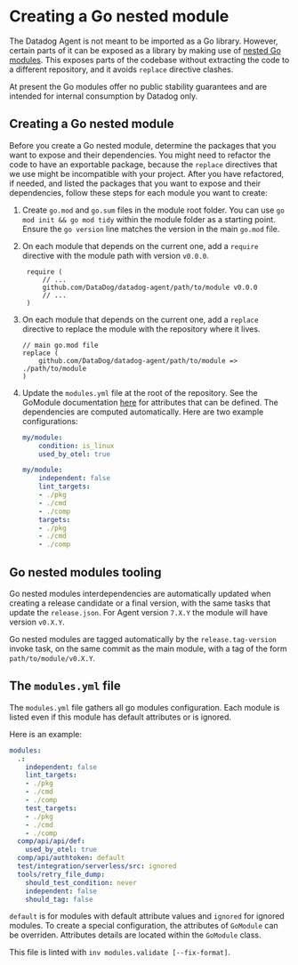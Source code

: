 # Creating a Go nested module

The Datadog Agent is not meant to be imported as a Go library. However, certain parts of it can be exposed as a library by making use of [nested Go modules](https://github.com/go-modules-by-example/index/blob/master/009_submodules/README.md). This exposes parts of the codebase without extracting the code to a different repository, and it avoids `replace` directive clashes.

At present the Go modules offer no public stability guarantees and are intended for internal consumption by Datadog only.

## Creating a Go nested module

Before you create a Go nested module, determine the packages that you want to expose and their dependencies. You might need to refactor the code to have an exportable package, because the `replace` directives that we use might be incompatible with your project.
After you have refactored, if needed, and listed the packages that you want to expose and their dependencies, follow these steps for each module you want to create:

1. Create `go.mod` and `go.sum` files in the module root folder. You can use `go mod init && go mod tidy` within the module folder as a starting point. Ensure the `go version` line matches the version in the main `go.mod` file.
1. On each module that depends on the current one, add a `require` directive with the module path with version `v0.0.0`.
   ```
    require (
        // ...
        github.com/DataDog/datadog-agent/path/to/module v0.0.0
        // ...
    )
    ```
1. On each module that depends on the current one, add a `replace` directive to replace the module with the repository where it lives.
    ```
    // main go.mod file
    replace (
 	    github.com/DataDog/datadog-agent/path/to/module => ./path/to/module
    )
    ```
1. Update the `modules.yml` file at the root of the repository. See the GoModule documentation [here](tasks/libs/common/gomodule.py) for attributes that can be defined. The dependencies are computed automatically. Here are two example configurations:

    ```yaml
    my/module:
        condition: is_linux
        used_by_otel: true
    ```

    ```yaml
    my/module:
        independent: false
        lint_targets:
        - ./pkg
        - ./cmd
        - ./comp
        targets:
        - ./pkg
        - ./cmd
        - ./comp
    ```

## Go nested modules tooling

Go nested modules interdependencies are automatically updated when creating a release candidate or a final version, with the same tasks that update the `release.json`. For Agent version `7.X.Y` the module will have version `v0.X.Y`.

Go nested modules are tagged automatically by the `release.tag-version` invoke task, on the same commit as the main module, with a tag of the form `path/to/module/v0.X.Y`.

## The `modules.yml` file

The `modules.yml` file gathers all go modules configuration.
Each module is listed even if this module has default attributes or is ignored.

Here is an example:

```yaml
modules:
  .:
    independent: false
    lint_targets:
    - ./pkg
    - ./cmd
    - ./comp
    test_targets:
    - ./pkg
    - ./cmd
    - ./comp
  comp/api/api/def:
    used_by_otel: true
  comp/api/authtoken: default
  test/integration/serverless/src: ignored
  tools/retry_file_dump:
    should_test_condition: never
    independent: false
    should_tag: false
```

`default` is for modules with default attribute values and `ignored` for ignored modules.
To create a special configuration, the attributes of `GoModule` can be overriden. Attributes details are located within the `GoModule` class.

This file is linted with `inv modules.validate [--fix-format]`.

